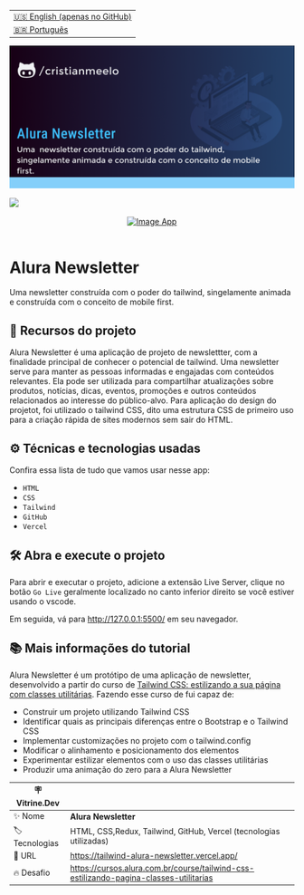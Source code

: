 <table align="right">
  <tr>
    <td>
      <a href="README-EN.md">🇺🇸 English (apenas no GitHub)</a>
    </td>
  </tr>
  <tr>
    <td>
      <a href="README.md">🇧🇷 Português</a>
    </td>
  </tr>
</table>

![](https://github.com/cristianmeelo/tailwind-alura-newsletter/blob/main/thumbnail.png?raw=true)

![](https://github.com/cristianmeelo/tailwind-alura-newsletter/blob/main/thumbnail-mockup.png?raw=true#vitrinedev)

<div align="center">
<a href="https://tailwind-alura-newsletter.vercel.app/">
  <img src="https://img.shields.io/badge/-CONFIRA%20AQUI-lightblue" alt="Image App" >
</a>
</div>

<br/>

# Alura Newsletter

Uma newsletter construída com o poder do tailwind, singelamente animada e construída com o conceito de mobile first.

## 🔨 Recursos do projeto

Alura Newsletter é uma aplicação de projeto de newslettter, com a finalidade principal de conhecer o potencial de tailwind. Uma newsletter serve para manter as pessoas informadas e engajadas com conteúdos relevantes. Ela pode ser utilizada para compartilhar atualizações sobre produtos, notícias, dicas, eventos, promoções e outros conteúdos relacionados ao interesse do público-alvo. Para aplicação do design do projetot, foi utilizado o tailwind CSS, dito uma estrutura CSS de primeiro uso para a criação rápida de sites modernos sem sair do HTML.

## ⚙️ Técnicas e tecnologias usadas

Confira essa lista de tudo que vamos usar nesse app:

- `HTML`
- `CSS`
- `Tailwind`
- `GitHub`
- `Vercel`

## 🛠️ Abra e execute o projeto

Para abrir e executar o projeto, adicione a extensão Live Server, clique no botão `Go Live` geralmente localizado no canto inferior direito se você estiver usando o vscode.

Em seguida, vá para http://127.0.0.1:5500/ em seu navegador.

## 📚 Mais informações do tutorial

Alura Newsletter é um protótipo de uma aplicação de newsletter, desenvolvido a partir do curso de [Tailwind CSS: estilizando a sua página com classes utilitárias](https://cursos.alura.com.br/course/tailwind-css-estilizando-pagina-classes-utilitarias). Fazendo esse curso de fui capaz de:

- Construir um projeto utilizando Tailwind CSS
- Identificar quais as principais diferenças entre o Bootstrap e o Tailwind CSS
- Implementar customizações no projeto com o tailwind.config
- Modificar o alinhamento e posicionamento dos elementos
- Experimentar estilizar elementos com o uso das classes utilitárias
- Produzir uma animação do zero para a Alura Newsletter

| :placard: Vitrine.Dev |                                                                                        |
| --------------------- | -------------------------------------------------------------------------------------- |
| :sparkles: Nome       | **Alura Newsletter**                                                                   |
| :label: Tecnologias   | HTML, CSS,Redux, Tailwind, GitHub, Vercel (tecnologias utilizadas)                     |
| :rocket: URL          | https://tailwind-alura-newsletter.vercel.app/                                          |
| :fire: Desafio        | https://cursos.alura.com.br/course/tailwind-css-estilizando-pagina-classes-utilitarias |
